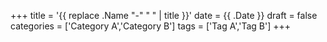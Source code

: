 +++
title = '{{ replace .Name "-" " " | title }}'
date = {{ .Date }}
draft = false
categories = ['Category A','Category B']
tags = ['Tag A','Tag B']
+++
